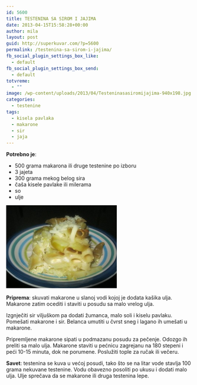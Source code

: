 ```yaml
---
id: 5600
title: TESTENINA SA SIROM I JAJIMA
date: 2013-04-15T15:58:28+00:00
author: mila
layout: post
guid: http://superkuvar.com/?p=5600
permalink: /testenina-sa-sirom-i-jajima/
fb_social_plugin_settings_box_like:
  - default
fb_social_plugin_settings_box_send:
  - default
totvreme:
  - ""
image: /wp-content/uploads/2013/04/Testeninasasiromijajima-940x198.jpg
categories:
  - testenine
tags:
  - kisela pavlaka
  - makarone
  - sir
  - jaja
---
```

**Potrebno je**:

  * 500 grama makarona ili druge testenine po izboru
  * 3 jajeta
  * 300 grama mekog belog sira
  * čaša kisele pavlake ili milerama
  * so
  * ulje

<img class="alignnone size-medium wp-image-5601" src="/wp-content/uploads/2013/04/Testeninasasiromijajima-300x225.jpg" alt="Testeninasasiromijajima" width="300" height="225" /> 

**Priprema**: skuvati makarone u slanoj vodi kojoj je dodata kašika ulja. Makarone zatim ocediti i staviti u posudu sa malo vrelog ulja.

Izgnječiti sir viljuškom pa dodati žumanca, malo soli i kiselu pavlaku. Pomešati makarone i sir. Belanca umutiti u čvrst sneg i lagano ih umešati u makarone.

Pripremljene makarone sipati u podmazanu posudu za pečenje. Odozgo ih preliti sa malo ulja. Makarone staviti u pećnicu zagrejanu na 180 stepeni i peći 10-15 minuta, dok ne porumene. Poslužiti tople za ručak ili večeru.

**Savet**: testenina se kuva u većoj posudi, tako što se na litar vode stavlja 100 grama nekuvane testenine. Vodu obavezno posoliti po ukusu i dodati malo ulja. Ulje sprečava da se makarone ili druga testenina lepe.

&nbsp;